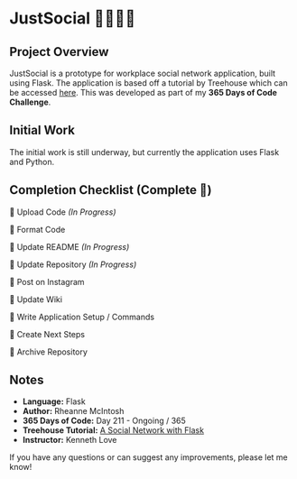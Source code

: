# JustSocial :family_man_woman_girl_boy:

## Project Overview
JustSocial is a prototype for workplace social network application, built using Flask. The application is based off a tutorial by Treehouse which can be accessed [here](https://teamtreehouse.com/library/a-social-network-with-flask). This was developed as part of my **365 Days of Code Challenge**.

## Initial Work
The initial work is still underway, but currently the application uses Flask and Python.

<!-- :black_square_button: for not complete -->
<!-- :white_check_mark: for complete -->
## Completion Checklist (Complete :confetti_ball:)
:black_square_button: Upload Code _(In Progress)_

:black_square_button: Format Code

:black_square_button: Update README _(In Progress)_

:black_square_button: Update Repository _(In Progress)_

:black_square_button: Post on Instagram

:black_square_button: Update Wiki

:black_square_button: Write Application Setup / Commands

:black_square_button: Create Next Steps
 
:black_square_button: Archive Repository

<!-- Repository Next Steps -->
<!--
## Next Steps
- Example Issue Name [(Issue #1)]()
- Host site if possible
-->

## Notes
- **Language:** Flask
- **Author:** Rheanne McIntosh
- **365 Days of Code:** Day 211 - Ongoing / 365
- **Treehouse Tutorial:** [A Social Network with Flask](https://teamtreehouse.com/library/a-social-network-with-flask)
- **Instructor:** Kenneth Love

If you have any questions or can suggest any improvements, please let me know!

<!-- Application Setup / Commands -->
<!--
## Application Setup / Commands
-->
